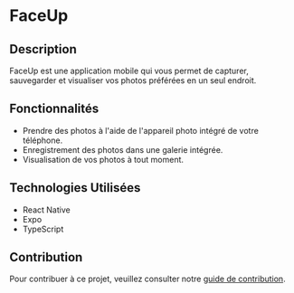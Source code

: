 # FaceUp

## Description

FaceUp est une application mobile qui vous permet de capturer, sauvegarder et visualiser vos photos préférées en un seul endroit.

## Fonctionnalités

- Prendre des photos à l'aide de l'appareil photo intégré de votre téléphone.
- Enregistrement des photos dans une galerie intégrée.
- Visualisation de vos photos à tout moment.

## Technologies Utilisées

- React Native
- Expo
- TypeScript

## Contribution

Pour contribuer à ce projet, veuillez consulter notre [guide de contribution](CONTRIBUTING.md).
